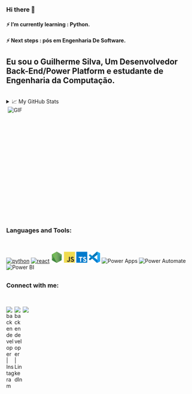 ### Hi there 👋
#### ⚡ I’m currently learning : Python.
#### ⚡ Next steps : pós em Engenharia De Software.


##

## Eu sou o Guilherme Silva,  Um Desenvolvedor Back-End/Power Platform e estudante de Engenharia da Computação. 

<br>
<details>
 
<summary>📈 My GitHub Stats</summary>
<br />

<img height="300em"  width="300em" src="https://github-readme-stats.vercel.app/api/top-langs/?username=guilhermeOsilva&langs_count=12&theme=dark&hide_border=true"/> 
<img height="200em" src="https://github-readme-streak-stats.herokuapp.com/?user=guilhermeOsilva&theme=dark&hide_border=true" align="right"/>
</details>
 <img align="right" alt="GIF" src="https://github.com/abhisheknaiidu/abhisheknaiidu/blob/master/code.gif?raw=true" width="500" height="320" />

##


### Languages and Tools:
<br> 

[<img src="https://img.icons8.com/color/25/000000/python.png" alt="python" width="30" height="30" />][python]
[<img src="https://img.icons8.com/color/25/000000/react-native.png" alt="react" width="30" height="30" />][react]
[<img src="https://raw.githubusercontent.com/github/explore/80688e429a7d4ef2fca1e82350fe8e3517d3494d/topics/nodejs/nodejs.png" alt="node" width="30" height="30" />][node]
[<img src="https://raw.githubusercontent.com/devicons/devicon/master/icons/javascript/javascript-original.svg" alt="javascript" width="30" height="30" />][javascript]
[<img src="https://raw.githubusercontent.com/devicons/devicon/master/icons/typescript/typescript-original.svg" alt="typescript" width="30" height="30" />][typescript]
[<img src="https://raw.githubusercontent.com/github/explore/80688e429a7d4ef2fca1e82350fe8e3517d3494d/topics/visual-studio-code/visual-studio-code.png" alt="Visual Studio Code" width="30" height="30" />][vscode]
<img src="https://github.com/microsoft/PowerBI-Icons/blob/main/SVG/Power-Apps-Colored.svg" alt="Power Apps" width="30" height="30" />
<img src="https://github.com/microsoft/PowerBI-Icons/blob/main/SVG/Power-Automate-Colored.svg" alt="Power Automate" width="30" height="30" />
<img src="https://github.com/microsoft/PowerBI-Icons/blob/main/SVG/Power-BI.svg" alt="Power BI" width="30" height="30" />

##

### Connect with me: 
<br> 


[<img src="https://cdn.jsdelivr.net/npm/simple-icons@v3/icons/instagram.svg" alt="backendeveloper | Instagram" width="22px" align="left" />][instagram]
[<img src="https://cdn.jsdelivr.net/npm/simple-icons@v3/icons/linkedin.svg" alt="backendeveloper | LinkedIn" width="22px" align="left" />][linkedin]
[<img src="https://img.icons8.com/ios-filled/25/000000/gmail.png" alt="mail" height="22px" width="22px" align="left" />][mail]

##





 
###


[instagram]: https://www.instagram.com/oguiih_henrii
[linkedin]: https://www.linkedin.com/in/guilherme-silvah3nol1/
[mail]: mailto:guiilherme.oliver.sillva@gmail.com
<!-- [webdevplaylist]: https://www.youtube.com/playlist?list=PLkwxH9e_vrAJ0WbEsFA9W3I1W-g_BTsbt
[jsplaylist]: https://www.youtube.com/playlist?list=PLkwxH9e_vrALRJKu7wfXby3MKeflhTu6B
[cssplaylist]: https://www.youtube.com/playlist?list=PLkwxH9e_vrALSdvZuEh6gqQdmDoDIoqz4
[reactplaylist]: https://www.youtube.com/playlist?list=PLkwxH9e_vrAK4TdffpxKY3QGyHCpxFcQ0 -->

[python]: https://www.python.org
[react]: https://reactjs.org
[node]: https://nodejs.org/en
[javascript]: https://www.javascript.com
[typescript]: https://www.typescriptlang.org
[mongo]: https://www.mongodb.com
[postgresql]: https://www.postgresql.org
[vscode]: https://code.visualstudio.com

